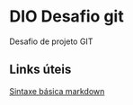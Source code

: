 # DIO Desafio git
Desafio de projeto GIT


## Links úteis
[Sintaxe básica markdown](https://markdown.net.br/sintaxe-basica/)

